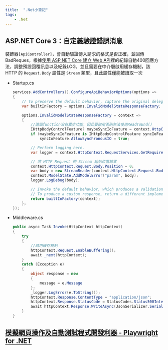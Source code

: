 ```yaml
---
title:  ".Net小筆記"
tags: 
    - .Net
---
```


## ASP.NET Core 3：自定義驗證錯誤消息

裝飾器`[ApiController]`，會自動驗證傳入請求的格式是否正確，並回傳BadReques，根據[使用 ASP.NET Core 建立 Web API](https://learn.microsoft.com/zh-tw/aspnet/core/web-api/?view=aspnetcore-3.1)裡的紀錄自動400回應方法，調整預設回覆訊息以及紀錄LOG，並且需要在中介層啟用緩存機制，該 HTTP 的 `Request.Body` 屬性是 `Stream` 類型，且此屬性僅能被讀取一次

- Startup.cs
    ```c#
    services.AddControllers().ConfigureApiBehaviorOptions(options =>
    {
        // To preserve the default behavior, capture the original delegate to call later.
        var builtInFactory = options.InvalidModelStateResponseFactory;

        options.InvalidModelStateResponseFactory = context =>
        {
            //這個function沒有異步功能，因此要啟用否則無法使用ReadToEnd()
            IHttpBodyControlFeature? maybeSyncIoFeature = context.HttpContext.Features.Get<IHttpBodyControlFeature>();
            if (maybeSyncIoFeature is IHttpBodyControlFeature syncIoFeature)
                syncIoFeature.AllowSynchronousIO = true;

            // Perform logging here.
            var logger = context.HttpContext.RequestServices.GetRequiredService<ILogger<Startup>>();

            // 將 HTTP Request 的 Stream 起始位置歸零
            context.HttpContext.Request.Body.Position = 0;
            var body = new StreamReader(context.HttpContext.Request.Body).ReadToEnd();
            context.ModelState.AddModelError("param", body);
            logger.LogDebug(body);

            // Invoke the default behavior, which produces a ValidationProblemDetails response.
            // To produce a custom response, return a different implementation of IActionResult instead.
            return builtInFactory(context);
        };
    });
    ```

- Middleware.cs
    ```c#
    public async Task Invoke(HttpContext httpContext)
    {
        try
        {
            //啟用緩存機制
            httpContext.Request.EnableBuffering();
            await _next(httpContext);
        }
        catch (Exception e)
        {
            object response = new
            {
                message = e.Message
            };
            _logger.LogError(e.ToString());
            httpContext.Response.ContentType = "application/json";
            httpContext.Response.StatusCode = StatusCodes.Status500InternalServerError;
            await httpContext.Response.WriteAsync(JsonSerializer.Serialize(response));
        }
    }
    ```

## [模擬網頁操作及自動測試程式開發利器 - Playwright for .NET](https://blog.darkthread.net/blog/playwright-notes/)